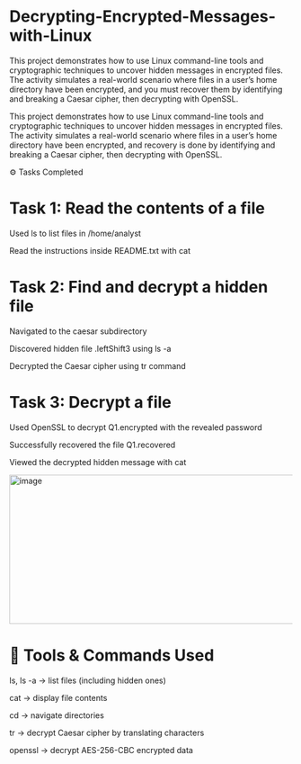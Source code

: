 # Decrypting-Encrypted-Messages-with-Linux
This project demonstrates how to use Linux command-line tools and cryptographic techniques to uncover hidden messages in encrypted files. The activity simulates a real-world scenario where files in a user’s home directory have been encrypted, and you must recover them by identifying and breaking a Caesar cipher, then decrypting with OpenSSL.


This project demonstrates how to use Linux command-line tools and cryptographic techniques to uncover hidden messages in encrypted files. 
The activity simulates a real-world scenario where files in a user’s home directory have been encrypted, and recovery is done by identifying and breaking a Caesar cipher, then decrypting with OpenSSL.


⚙️ Tasks Completed
# Task 1: Read the contents of a file

Used ls to list files in /home/analyst

Read the instructions inside README.txt with cat

# Task 2: Find and decrypt a hidden file

Navigated to the caesar subdirectory

Discovered hidden file .leftShift3 using ls -a

Decrypted the Caesar cipher using tr command

# Task 3: Decrypt a file

Used OpenSSL to decrypt Q1.encrypted with the revealed password

Successfully recovered the file Q1.recovered

Viewed the decrypted hidden message with cat

<img width="835" height="265" alt="image" src="https://github.com/user-attachments/assets/ecbc72dc-ffa7-4427-9084-889516fc8255" />




# 🧰 Tools & Commands Used

ls, ls -a → list files (including hidden ones)

cat → display file contents

cd → navigate directories

tr → decrypt Caesar cipher by translating characters

openssl → decrypt AES-256-CBC encrypted data
